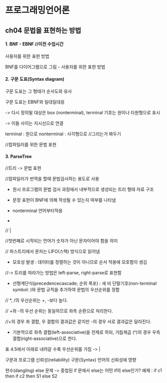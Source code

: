 # 프로그래밍언어론

## ch04 문법을 표현하는 방법 

#### 1. BNF - EBNF //이전 수업시간 
사용자를 위한 표현 방법

BNF를 다이어그램으로 그림 - 사용자를 위한 표현 방법


#### 2. 구문 도표(Syntax diagram)

구문 도표는 그 형태가 순서도와 유사

구문 도표는 EBNF와 일대일대응

-> 다시 정의될 대상은 box (nonterminal), terminal 기호는 원이나 타원형으로 표시

-> 이들 사이는 지시선으로 연결

terminal : 원으로
nonterminal : 사각형으로
//그리는거 봐두기

//컴파일러를 위한 문법 표현


#### 3. ParseTree

//트리 -> 문법 표현

//컴파일러가 번역을 할때 문법검사하는 용도로 사용

* 원시 프로그램의 문법 검사 과정에서 내부적으로 생성되는 트리 형태 자료 구조

* 문장 표현이 BNF에 의해 작성될 수 있는지 여부를 나타냄

* nonterminal 언어부터적용
* 
// <letter> | <identifier><letter> <identifier><digit>
  
//첫번째로 시작되는 언어가 숫자가 아닌 문자이어야 함을 의미 
  
// 파스트리에서 문자는 LIFO(스택) 방식으로 읽어냄


* 모호성 발생 : 데이터를 정렬하는 것이 아니므로 순서 적용에 모호함이 생김
  
//-> 트리를 따라가는 방법은 left-parse, right-parse로 표현함

* 선형계단식(precedencecascade; 순위 폭포) : 새 비 단말기호(non-terminal symbol: <term>)와 문법 규칙을 추가하여 문법의 우선순위를 정함
  
// *, /의 우선순위는 +, -보다 높다.

// +와 -의 우선 순위는 동일하므로 좌측 순환으로 처리한다.
  
//+의 경우 좌 결합, 우 결합의 결과값은 같지만 -의 경우 서로 결과값은 달라진다.
  
* 기본적으로 좌측 결합(left-associative)을 전제로 하되, 거듭제곱 (ⁿ)의 경우 우측 결합(right-associative)으로 한다.
  


표 4.5에서 
아래로 내려갈 수록 우선순위를 가짐
<digit> ->  <number><digit> | <digit>


구문과 프로그램 신뢰성(reliability)
구문(Syntax)
언어의 신뢰성에 영향

현수(dangling) else 문제
 -> 중첩된 if  문에서 else는 어떤 if의 else인가?
 예제 : if c1 then if c2 then S1 else S2
